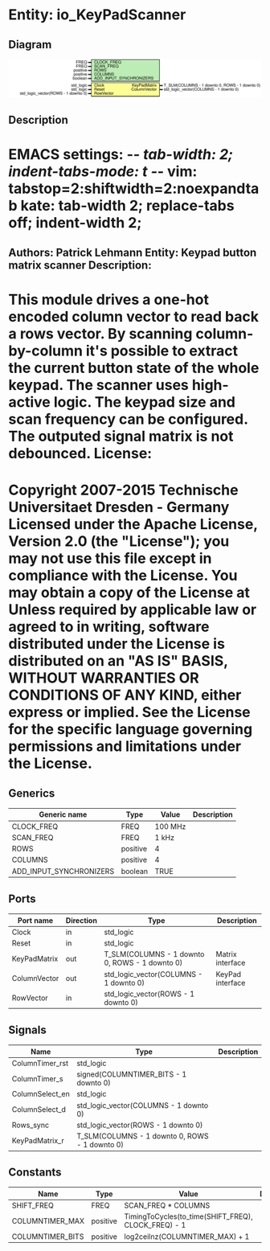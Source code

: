 # Entity: io_KeyPadScanner

## Diagram

![Diagram](io_KeyPadScanner.svg "Diagram")
## Description

EMACS settings: -*-  tab-width: 2; indent-tabs-mode: t -*-
vim: tabstop=2:shiftwidth=2:noexpandtab
kate: tab-width 2; replace-tabs off; indent-width 2;
=============================================================================
Authors:				 	Patrick Lehmann
Entity:				 	Keypad button matrix scanner
Description:
-------------------------------------
This module drives a one-hot encoded column vector to read back a rows
vector. By scanning column-by-column it's possible to extract the current
button state of the whole keypad. The scanner uses high-active logic. The
keypad size and scan frequency can be configured. The outputed signal
matrix is not debounced.
License:
=============================================================================
Copyright 2007-2015 Technische Universitaet Dresden - Germany
Licensed under the Apache License, Version 2.0 (the "License");
you may not use this file except in compliance with the License.
You may obtain a copy of the License at
Unless required by applicable law or agreed to in writing, software
distributed under the License is distributed on an "AS IS" BASIS,
WITHOUT WARRANTIES OR CONDITIONS OF ANY KIND, either express or implied.
See the License for the specific language governing permissions and
limitations under the License.
=============================================================================
## Generics

| Generic name            | Type     | Value   | Description |
| ----------------------- | -------- | ------- | ----------- |
| CLOCK_FREQ              | FREQ     | 100 MHz |             |
| SCAN_FREQ               | FREQ     | 1 kHz   |             |
| ROWS                    | positive | 4       |             |
| COLUMNS                 | positive | 4       |             |
| ADD_INPUT_SYNCHRONIZERS | boolean  | TRUE    |             |
## Ports

| Port name    | Direction | Type                                           | Description      |
| ------------ | --------- | ---------------------------------------------- | ---------------- |
| Clock        | in        | std_logic                                      |                  |
| Reset        | in        | std_logic                                      |                  |
| KeyPadMatrix | out       | T_SLM(COLUMNS - 1 downto 0, ROWS - 1 downto 0) | Matrix interface |
| ColumnVector | out       | std_logic_vector(COLUMNS - 1 downto 0)         | KeyPad interface |
| RowVector    | in        | std_logic_vector(ROWS - 1 downto 0)            |                  |
## Signals

| Name            | Type                                           | Description |
| --------------- | ---------------------------------------------- | ----------- |
| ColumnTimer_rst | std_logic                                      |             |
| ColumnTimer_s   | signed(COLUMNTIMER_BITS - 1 downto 0)          |             |
| ColumnSelect_en | std_logic                                      |             |
| ColumnSelect_d  | std_logic_vector(COLUMNS - 1 downto 0)         |             |
| Rows_sync       | std_logic_vector(ROWS - 1 downto 0)            |             |
| KeyPadMatrix_r  | T_SLM(COLUMNS - 1 downto 0, ROWS - 1 downto 0) |             |
## Constants

| Name             | Type     | Value                                                | Description |
| ---------------- | -------- | ---------------------------------------------------- | ----------- |
| SHIFT_FREQ       | FREQ     |  SCAN_FREQ * COLUMNS                                 |             |
| COLUMNTIMER_MAX  | positive |  TimingToCycles(to_time(SHIFT_FREQ), CLOCK_FREQ) - 1 |             |
| COLUMNTIMER_BITS | positive |  log2ceilnz(COLUMNTIMER_MAX) + 1                     |             |
